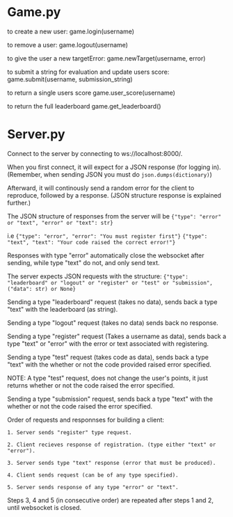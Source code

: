 # Game.py

to create a new user:
game.login(username)

to remove a user:
game.logout(username)

to give the user a new targetError:
game.newTarget(username, error)

to submit a string for evaluation and update users score:
game.submit(username, submission_string)

to return a single users score
game.user_score(username)

to return the full leaderboard
game.get_leaderboard()

# Server.py

Connect to the server by connecting to ws://localhost:8000/.

When you first connect, it will expect for a JSON response (for logging in). (Remember, when sending JSON you must do
`json.dumps(dictionary)`)

Afterward, it will continously send a random error for the client to reproduce, followed by a response. (JSON structure response is explained further.)

The JSON structure of responses from the server will be `{"type": "error" or "text", "error" or "text": str}`

i.e
`{"type": "error", "error": "You must register first"}`
`{"type": "text", "text": "Your code raised the correct error!"}`

Responses with type "error" automatically close the websocket after sending, while type "text" do not, and only send text.



The server expects JSON requests with the structure:
`{"type": "leaderboard" or "logout" or "register" or "test" or "submission", ("data": str) or None}`

Sending a type "leaderboard" request (takes no data), sends back a type "text" with the leaderboard (as string).

Sending a type "logout" request (takes no data) sends back no response.

Sending a type "register" request (Takes a username as data), sends back a type "text" or "error" with the error or text associated with registering.

Sending a type "test" request (takes code as data), sends back a type "text" with the whether or not the code provided raised error specified.

NOTE: A type "test" request, does not change the user's points, it just returns whether or not the code raised the error specified.

Sending a type "submission" request, sends back a type "text" with the whether or not the code raised the error specified.


Order of requests and responnses for building a client:

    1. Server sends "register" type request.

    2. Client recieves response of registration. (type either "text" or "error").

    3. Server sends type "text" response (error that must be produced).

    4. Client sends request (can be of any type specified).

    5. Server sends response of any type "error" or "text".

Steps 3, 4 and 5 (in consecutive order) are repeated after steps 1 and 2, until websocket is closed.
